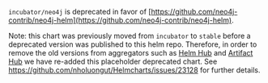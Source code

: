 `incubator/neo4j` is deprecated in favor of [https://github.com/neo4j-contrib/neo4j-helm](https://github.com/neo4j-contrib/neo4j-helm).

Note: this chart was previously moved from `incubator` to `stable` before a deprecated version was published to this helm repo. Therefore, in order to remove the old versions from aggregators such as [Helm Hub](https://hub.helm.sh) and [Artifact Hub](https://artifacthub.io/) we have re-added this placeholder deprecated chart. See https://github.com/nholuongut/Helmcharts/issues/23128 for further details.
